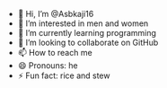 - 👋 Hi, I’m @Asbkaji16
- 👀 I’m interested in men and women
- 🌱 I’m currently learning programming
- 💞️ I’m looking to collaborate on GitHub
- 📫 How to reach me 
- 😄 Pronouns: he
- ⚡ Fun fact: rice and stew

<!---
Asbkaji16/Asbkaji16 is a ✨ special ✨ repository because its `README.md` (this file) appears on your GitHub profile.
You can click the Preview link to take a look at your changes.
--->
